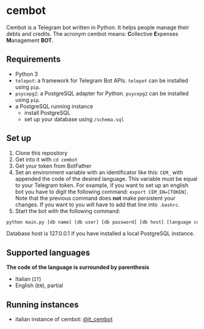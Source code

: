 # cembot
Cembot is a Telegram bot written in Python. It helps people manage their debts and credits. The acronym cembot means: **C**ollective **E**xpenses **M**anagement **BOT**.

## Requirements
- Python 3
- `telepot`: a framework for Telegram Bot APIs. `telepot` can be installed using `pip`.
- `psycopg2`: a PostgreSQL adapter for Python. `psycopg2` can be installed using `pip`.
- a PostgreSQL running instance
  - install PostgreSQL
  - set up your database using `/schema.sql`

## Set up
1. Clone this repository
2. Get into it with `cd cembot`
3. Get your token from BotFather
4. Set an environment variable with an identificator like this: `CEM_` with appended the code of the desired language. This variable must be equal to your Telegram token. For example, if you want to set up an english bot you have to digit the following command: `export CEM_EN=[TOKEN]`. Note that the previous command does **not** make persistent your changes. If you want to you will have to add that line into `.bashrc`.
5. Start the bot with the following command:
```bash
python main.py [db name] [db user] [db password] [db host] [language code]
```
Database host is 127.0.0.1 if you have installed a local PostgreSQL instance.

## Supported languages
**The code of the language is surrounded by parenthesis**
- Italian (`IT`)
- English (`EN`), partial

## Running instances
- italian instance of cembot: [@it_cembot](https://t.me/it_cembot)
